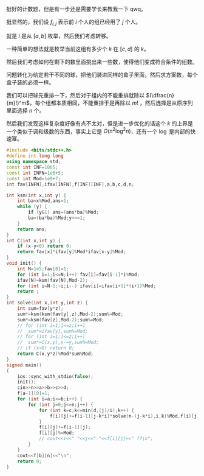 挺好的计数题，但是有一步还是需要学长来教我一下 qwq。

挺显然的，我们设 $f_{i,j}$ 表示前 $i$ 个人的组已经用了 $j$ 个人。

就是 $i$ 是从 $[a,b]$ 枚举，然后我们考虑转移。

一种简单的想法就是枚举当前这组有多少个 $k$ 在 $[c,d]$ 的 $k$。

然后我们考虑如何在剩下的数里面挑出来一些数，使得他们变成符合条件的组数。

问题转化为给定若干不同的球，把他们装进同样的盒子里面，然后求方案数，每个盒子装的必须一样。

我们可以把球先重排一下，然后对于组内的不能重排就除以 $(\dfrac{n}{m}!)^m$，每个组都本质相同，不能重排于是再除以 $m!$ ，然后选择是从原序列里面选择 $n$ 个。

然后我们发现这样复杂度好像有点不太对，但是进一步优化的话这个 $k$ 的上界是一个类似于调和级数的东西，事实上它是 $O(n^2 \log^2 n)$，还有一个 $\log$ 是内部的快速幂。

```cpp
#include <bits/stdc++.h>
#define int long long 
using namespace std;
const int INF=1005;
const int INFN=1e6+5;
const int Mod=1e9+7;
int fav[INFN],ifav[INFN],f[INF][INF],a,b,c,d,n;

int ksm(int x,int y) {
	int ba=x%Mod,ans=1;
	while (y) {
		if (y&1) ans=(ans*ba)%Mod;
		ba=(ba*ba)%Mod;y>>=1;
	}
	return ans;
}
int C(int x,int y) {
	if (x-y<0) return 0;
	return fav[x]*ifav[y]%Mod*ifav[x-y]%Mod;
}
void init() {
	int N=1e5;fav[0]=1;
	for (int i=1;i<=N;i++) fav[i]=fav[i-1]*i%Mod;
	ifav[N]=ksm(fav[N],Mod-2);
	for (int i=N-1;~i;i--) ifav[i]=ifav[i+1]*(i+1)%Mod;
	return ;
}
int solve(int x,int y,int z) {
	int sum=fav[y*z];
	sum*=ksm(ksm(fav[y],z),Mod-2);sum%=Mod;
	sum*=ksm(fav[z],Mod-2);sum%=Mod;
	// for (int i=1;i<=z;i++)	
	// 	sum*=ifav[y],sum%=Mod;
	// for (int i=1;i<=z;i++)
	// 	sum*=C(x,y),x-=y,sum%=Mod;
	// if (x<0) return 0;
	return C(x,y*z)%Mod*sum%Mod;
}
signed main()
{
	ios::sync_with_stdio(false);
	init();
	cin>>n>>a>>b>>c>>d;
	f[a-1][0]=1;
	for (int i=a;i<=b;i++) {
		for (int j=0;j<=n;j++) {
			for (int k=c;k<=min(d,(j)/i);k++) {
				f[i][j]+=f[i-1][j-k*i]*solve(n-(j-k*i),i,k)%Mod,f[i][j]%=Mod;
			}
			f[i][j]+=f[i-1][j];
			f[i][j]%=Mod;
			// cout<<i<<" "<<j<<" "<<f[i][j]<<" ??\n";
		}
	}
	cout<<f[b][n]<<"\n";
	return 0;
}
```
